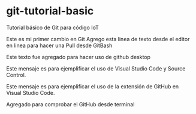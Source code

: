 # git-tutorial-basic
Tutorial básico de Git para código IoT

Este es mi primer cambio en Git
Agrego esta linea de texto desde el editor en linea para hacer una Pull desde GitBash

Este texto fue agregado para hacer uso de github desktop

Este mensaje es para ejemplificar el uso de Visual Studio Code y Source Control.

Este mensaje es para ejemplificar el uso de la extensión de GitHub en Visual Studio Code.

Agregado para comprobar el GitHub desde terminal
